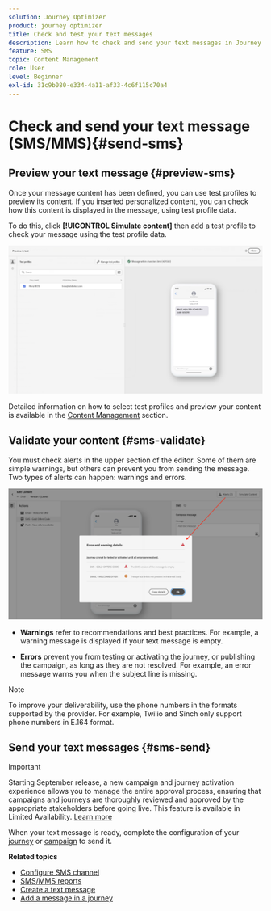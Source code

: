 ```yaml
---
solution: Journey Optimizer
product: journey optimizer
title: Check and test your text messages
description: Learn how to check and send your text messages in Journey Optimizer
feature: SMS
topic: Content Management
role: User
level: Beginner
exl-id: 31c9b080-e334-4a11-af33-4c6f115c70a4
---
```

# Check and send your text message (SMS/MMS){#send-sms}

## Preview your text message {#preview-sms}

Once your message content has been defined, you can use test profiles to preview its content. If you inserted personalized content, you can check how this content is displayed in the message, using test profile data.

To do this, click **[!UICONTROL Simulate content]** then add a test profile to check your message using the test profile data.

![](assets/sms_preview_2.png)

Detailed information on how to select test profiles and preview your content is available in the [Content Management](../content-management/preview-test.md) section.

## Validate your content {#sms-validate}

You must check alerts in the upper section of the editor. Some of them are simple warnings, but others can prevent you from sending the message. Two types of alerts can happen: warnings and errors.

![](assets/sms-alert-button.png)

* **Warnings** refer to recommendations and best practices. For example, a warning message is displayed if your text message is empty.

* **Errors** prevent you from testing or activating the journey, or publishing the campaign, as long as they are not resolved. For example, an error message warns you when the subject line is missing.


>[!NOTE]
>
> To improve your deliverability, use the phone numbers in the formats supported by the provider. For example, Twilio and Sinch only support phone numbers in E.164 format.

## Send your text messages {#sms-send}

>[!IMPORTANT]
>
>Starting September release, a new campaign and journey activation experience allows you to manage the entire approval process, ensuring that campaigns and journeys are thoroughly reviewed and approved by the appropriate stakeholders before going live. This feature is available in Limited Availability. [Learn more](../test-approve/gs-approval.md)

When your text message is ready, complete the configuration of your [journey](../building-journeys/journey-gs.md) or [campaign](../campaigns/create-campaign.md) to send it.

**Related topics**

* [Configure SMS channel](sms-configuration.md)
* [SMS/MMS reports](../reports/journey-global-report.md#sms-global)
* [Create a text message](create-sms.md)
* [Add a message in a journey](../building-journeys/journeys-message.md)
